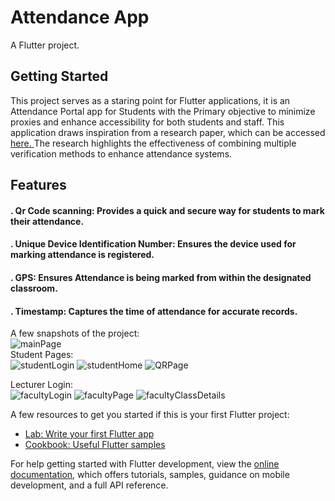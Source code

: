 # Attendance App

A Flutter project.

## Getting Started

This project serves as a staring point for Flutter applications, it is an Attendance Portal app for Students with the Primary objective to minimize proxies and enhance accessibility for both students and staff. This application draws inspiration from a research paper, which can be accessed [here. ](https://journal.ump.edu.my/ijsecs/article/view/705/143) The research highlights the effectiveness of combining multiple verification methods to enhance attendance systems.
## Features
#### . Qr Code scanning: Provides a quick and secure way for students to mark their attendance.  
#### . Unique Device Identification Number: Ensures the device used for marking attendance is registered.  
#### . GPS: Ensures Attendance is being marked from within the designated classroom.  
#### . Timestamp: Captures the time of attendance for accurate records.  

A few snapshots of the project:  
![mainPage](https://github.com/user-attachments/assets/9bf28661-9cf3-4d3c-9b51-8ca9c2548846)  
Student Pages:  
![studentLogin](https://github.com/user-attachments/assets/c3563a0b-8dee-43c3-8a37-629a012cfa57)
![studentHome](https://github.com/user-attachments/assets/c3201ac0-42ab-4f1b-8698-ca453d9c2118)
![QRPage](https://github.com/user-attachments/assets/0cefff67-bf29-46af-a9a2-06f12d2b6858)    

Lecturer Login:  
![facultyLogin](https://github.com/user-attachments/assets/1cf9937a-94c4-45cc-8bc8-1387de7cef0a)
![facultyPage](https://github.com/user-attachments/assets/5d00d6a3-1ad4-49ec-b51a-da730c1a16f9)
![facultyClassDetails](https://github.com/user-attachments/assets/60b024f7-97a3-4335-8165-32de7bdefda8)

A few resources to get you started if this is your first Flutter project:

- [Lab: Write your first Flutter app](https://docs.flutter.dev/get-started/codelab)
- [Cookbook: Useful Flutter samples](https://docs.flutter.dev/cookbook)

For help getting started with Flutter development, view the
[online documentation](https://docs.flutter.dev/), which offers tutorials,
samples, guidance on mobile development, and a full API reference.
